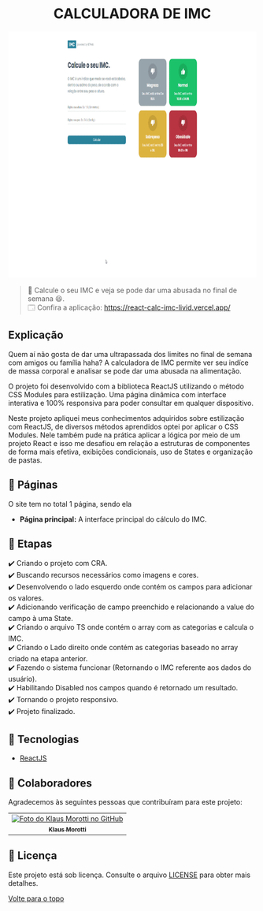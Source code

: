 <h1 align="center">CALCULADORA DE IMC</h1>

<img src="react-calc-img-gif.gif" alt="Video Projeto" width="100%" height="500">

> 🔎 Calcule o seu IMC e veja se pode dar uma abusada no final de semana 😆. <br>
🗔 Confira a aplicação: https://react-calc-imc-livid.vercel.app/ <br>
## Explicação
Quem aí não gosta de dar uma ultrapassada dos limites no final de semana com amigos ou família haha? A calculadora de IMC permite ver seu indíce de massa corporal e analisar se pode dar uma abusada na alimentação.

O projeto foi desenvolvido com a biblioteca ReactJS utilizando o método CSS Modules para estilização. 
Uma página dinâmica com interface interativa e 100% responsiva para poder consultar em qualquer dispositivo.

Neste projeto apliquei meus conhecimentos adquiridos sobre estilização com ReactJS, de diversos métodos aprendidos optei por aplicar o CSS Modules.
Nele também pude na prática aplicar a lógica por meio de um projeto React e isso me desafiou em relação a estruturas de componentes de forma mais efetiva, exibições condicionais, uso de States e organização de pastas.

## 📁 Páginas

O site tem no total 1 página, sendo ela

- **Página principal:** A interface principal do cálculo do IMC.


## 🎯 Etapas 

:heavy_check_mark: Criando o projeto com CRA. <br>
:heavy_check_mark: Buscando recursos necessários como imagens e cores. <br>
:heavy_check_mark: Desenvolvendo o lado esquerdo onde contém os campos para adicionar os valores. <br>
:heavy_check_mark: Adicionando verificação de campo preenchido e relacionando a value do campo à uma State. <br>
:heavy_check_mark: Criando o arquivo TS onde contém o array com as categorias e calcula o IMC. <br>
:heavy_check_mark: Criando o Lado direito onde contém as categorias baseado no array criado na etapa anterior. <br>
:heavy_check_mark: Fazendo o sistema funcionar (Retornando o IMC referente aos dados do usuário). <br>
:heavy_check_mark: Habilitando Disabled nos campos quando é retornado um resultado. <br>
:heavy_check_mark: Tornando o projeto responsivo. <br>
:heavy_check_mark: Projeto finalizado. <br>

## 🚀 Tecnologias 

- [ReactJS](https://pt-br.reactjs.org/)

## 🤝 Colaboradores

Agradecemos às seguintes pessoas que contribuíram para este projeto:

<table>
  <tr>
    <td align="center">
      <a href="#">
        <img src="https://avatars.githubusercontent.com/u/84789400?v=4" width="160px;" alt="Foto do Klaus Morotti no GitHub"/><br>
        <sub>
          <b>Klaus Morotti</b>
        </sub>
      </a>
    </td>
  </tr>
</table>

## 📝 Licença

Este projeto está sob licença. Consulte o arquivo <a href="https://github.com/klausmorotti/react-calc-imc/blob/master/LICENSE">LICENSE</a> para obter mais detalhes.


<a href="#top">Volte para o topo</a>
